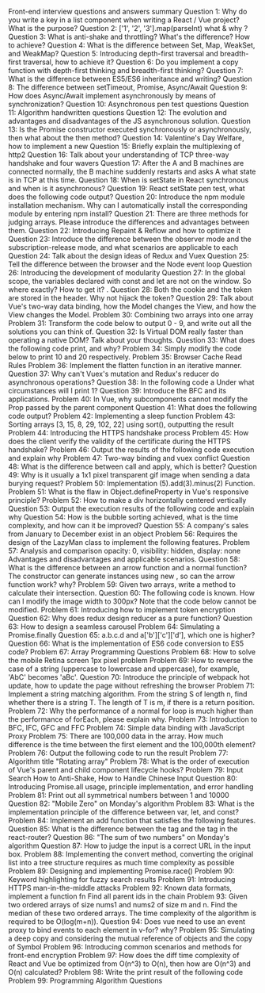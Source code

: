 Front-end interview questions and answers summary
Question 1: Why do you write a key in a list component when writing a React / Vue project? What is the purpose?
Question 2: ['1', '2', '3'].map(parseInt) what & why ?
Question 3: What is anti-shake and throttling? What's the difference? How to achieve?
Question 4: What is the difference between Set, Map, WeakSet, and WeakMap?
Question 5: Introducing depth-first traversal and breadth-first traversal, how to achieve it?
Question 6: Do you implement a copy function with depth-first thinking and breadth-first thinking?
Question 7: What is the difference between ES5/ES6 inheritance and writing?
Question 8: The difference between setTimeout, Promise, Async/Await
Question 9: How does Async/Await implement asynchronously by means of synchronization?
Question 10: Asynchronous pen test questions
Question 11: Algorithm handwritten questions
Question 12: The evolution and advantages and disadvantages of the JS asynchronous solution.
Question 13: Is the Promise constructor executed synchronously or asynchronously, then what about the then method?
Question 14: Valentine's Day Welfare, how to implement a new
Question 15: Briefly explain the multiplexing of http2
Question 16: Talk about your understanding of TCP three-way handshake and four wavers
Question 17: After the A and B machines are connected normally, the B machine suddenly restarts and asks A what state is in TCP at this time.
Question 18: When is setState in React synchronous and when is it asynchronous?
Question 19: React setState pen test, what does the following code output?
Question 20: Introduce the npm module installation mechanism. Why can I automatically install the corresponding module by entering npm install?
Question 21: There are three methods for judging arrays. Please introduce the differences and advantages between them.
Question 22: Introducing Repaint & Reflow and how to optimize it
Question 23: Introduce the difference between the observer mode and the subscription-release mode, and what scenarios are applicable to each
Question 24: Talk about the design ideas of Redux and Vuex
Question 25: Tell the difference between the browser and the Node event loop
Question 26: Introducing the development of modularity
Question 27: In the global scope, the variables declared with const and let are not on the window. So where exactly? How to get it? .
Question 28: Both the cookie and the token are stored in the header. Why not hijack the token?
Question 29: Talk about Vue's two-way data binding, how the Model changes the View, and how the View changes the Model.
Problem 30: Combining two arrays into one array
Problem 31: Transform the code below to output 0 - 9, and write out all the solutions you can think of.
Question 32: Is Virtual DOM really faster than operating a native DOM? Talk about your thoughts.
Question 33: What does the following code print, and why?
Problem 34: Simply modify the code below to print 10 and 20 respectively.
Problem 35: Browser Cache Read Rules
Problem 36: Implement the flatten function in an iterative manner.
Question 37: Why can't Vuex's mutation and Redux's reducer do asynchronous operations?
Question 38: In the following code a Under what circumstances will I print 1?
Question 39: Introduce the BFC and its applications.
Problem 40: In Vue, why subcomponents cannot modify the Prop passed by the parent component
Question 41: What does the following code output?
Problem 42: Implementing a sleep function
Problem 43: Sorting arrays [3, 15, 8, 29, 102, 22] using sort(), outputting the result
Problem 44: Introducing the HTTPS handshake process
Problem 45: How does the client verify the validity of the certificate during the HTTPS handshake?
Problem 46: Output the results of the following code execution and explain why
Problem 47: Two-way binding and vuex conflict
Question 48: What is the difference between call and apply, which is better?
Question 49: Why is it usually a 1x1 pixel transparent gif image when sending a data burying request?
Problem 50: Implementation (5).add(3).minus(2) Function.
Problem 51: What is the flaw in Object.defineProperty in Vue's responsive principle?
Problem 52: How to make a div horizontally centered vertically
Question 53: Output the execution results of the following code and explain why
Question 54: How is the bubble sorting achieved, what is the time complexity, and how can it be improved?
Question 55: A company's sales from January to December exist in an object
Problem 56: Requires the design of the LazyMan class to implement the following features.
Problem 57: Analysis and comparison opacity: 0, visibility: hidden, display: none Advantages and disadvantages and applicable scenarios.
Question 58: What is the difference between an arrow function and a normal function? The constructor can generate instances using new , so can the arrow function work? why?
Problem 59: Given two arrays, write a method to calculate their intersection.
Question 60: The following code is known. How can I modify the image width to 300px? Note that the code below cannot be modified.
Problem 61: Introducing how to implement token encryption
Question 62: Why does redux design reducer as a pure function?
Question 63: How to design a seamless carousel
Problem 64: Simulating a Promise.finally
Question 65: a.b.c.d and a['b']['c']['d'], which one is higher?
Question 66: What is the implementation of ES6 code conversion to ES5 code?
Problem 67: Array Programming Questions
Problem 68: How to solve the mobile Retina screen 1px pixel problem
Problem 69: How to reverse the case of a string (uppercase to lowercase and uppercase), for example, 'AbC' becomes 'aBc'.
Question 70: Introduce the principle of webpack hot update, how to update the page without refreshing the browser
Problem 71: Implement a string matching algorithm. From the string S of length n, find whether there is a string T. The length of T is m, if there is a return position.
Problem 72: Why the performance of a normal for loop is much higher than the performance of forEach, please explain why.
Problem 73: Introduction to BFC, IFC, GFC and FFC
Problem 74: Simple data binding with JavaScript Proxy
Problem 75: There are 100,000 data in the array. How much difference is the time between the first element and the 100,000th element?
Problem 76: Output the following code to run the result
Problem 77: Algorithm title "Rotating array"
Problem 78: What is the order of execution of Vue's parent and child component lifecycle hooks?
Problem 79: Input Search How to Anti-Shake, How to Handle Chinese Input
Question 80: Introducing Promise.all usage, principle implementation, and error handling
Problem 81: Print out all symmetrical numbers between 1 and 10000
Question 82: "Mobile Zero" on Monday's algorithm
Problem 83: What is the implementation principle of the difference between var, let, and const?
Problem 84: Implement an add function that satisfies the following features.
Question 85: What is the difference between the <Link> tag and the <a> tag in the react-router?
Question 86: "The sum of two numbers" on Monday's algorithm
Question 87: How to judge the input is a correct URL in the input box.
Problem 88: Implementing the convert method, converting the original list into a tree structure requires as much time complexity as possible
Problem 89: Designing and implementing Promise.race()
Problem 90: Keyword highlighting for fuzzy search results
Problem 91: Introducing HTTPS man-in-the-middle attacks
Problem 92: Known data formats, implement a function fn Find all parent ids in the chain
Problem 93: Given two ordered arrays of size nums1 and nums2 of size m and n. Find the median of these two ordered arrays. The time complexity of the algorithm is required to be O(log(m+n)).
Question 94: Does vue need to use an event proxy to bind events to each element in v-for? why?
Problem 95: Simulating a deep copy and considering the mutual reference of objects and the copy of Symbol
Problem 96: Introducing common scenarios and methods for front-end encryption
Problem 97: How does the diff time complexity of React and Vue be optimized from O(n^3) to O(n), then how are O(n^3) and O(n) calculated?
Problem 98: Write the print result of the following code
Problem 99: Programming Algorithm Questions
